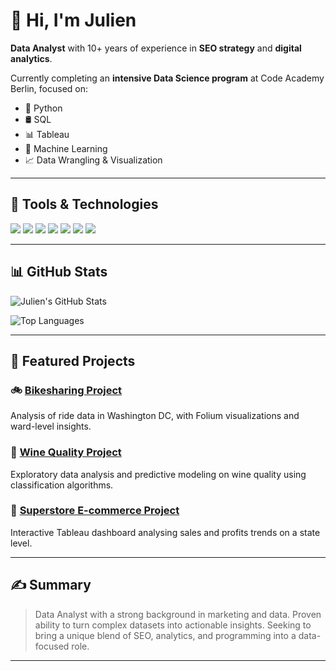 # 👋 Hi, I'm Julien

**Data Analyst** with 10+ years of experience in **SEO strategy** and **digital analytics**.

Currently completing an **intensive Data Science program** at Code Academy Berlin, focused on:

- 🐍 Python
- 🛢️ SQL
- 📊 Tableau
- 🤖 Machine Learning
- 📈 Data Wrangling & Visualization

---

## 🔧 Tools & Technologies

<p align="left">
  <img src="https://img.shields.io/badge/Python-3776AB?style=for-the-badge&logo=python&logoColor=white" />
  <img src="https://img.shields.io/badge/SQL-4479A1?style=for-the-badge&logo=postgresql&logoColor=white" />
  <img src="https://img.shields.io/badge/Tableau-E97627?style=for-the-badge&logo=tableau&logoColor=white" />
  <img src="https://img.shields.io/badge/Scikit--Learn-F7931E?style=for-the-badge&logo=scikitlearn&logoColor=white" />
  <img src="https://img.shields.io/badge/Pandas-150458?style=for-the-badge&logo=pandas&logoColor=white" />
  <img src="https://img.shields.io/badge/Numpy-013243?style=for-the-badge&logo=numpy&logoColor=white" />
  <img src="https://img.shields.io/badge/Folium-77B829?style=for-the-badge&logo=leaflet&logoColor=white" />
</p>

---

## 📊 GitHub Stats

![Julien's GitHub Stats](https://github-readme-stats.vercel.app/api?username=Jul-9579&show_icons=true&theme=default)

![Top Languages](https://github-readme-stats.vercel.app/api/top-langs/?username=Jul-9579&layout=compact)

---

## 📁 Featured Projects

### 🚲 [Bikesharing Project](https://github.com/Jul-9579/bikesharing-project)

Analysis of ride data in Washington DC, with Folium visualizations and ward-level insights.

### 🍷 [Wine Quality Project](https://github.com/Jul-9579/Project-2)

Exploratory data analysis and predictive modeling on wine quality using classification algorithms.

### 🛒 [Superstore E-commerce Project](https://github.com/Jul-9579/Project-4)

Interactive Tableau dashboard analysing sales and profits trends on a state level.

---

## ✍️ Summary

> Data Analyst with a strong background in marketing and data. Proven ability to turn complex datasets into actionable insights. Seeking to bring a unique blend of SEO, analytics, and programming into a data-focused role.

---
